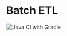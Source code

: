 # Batch ETL

![Java CI with Gradle](https://github.com/duskrelic/urban-spoon/workflows/Java%20CI%20with%20Gradle/badge.svg)


